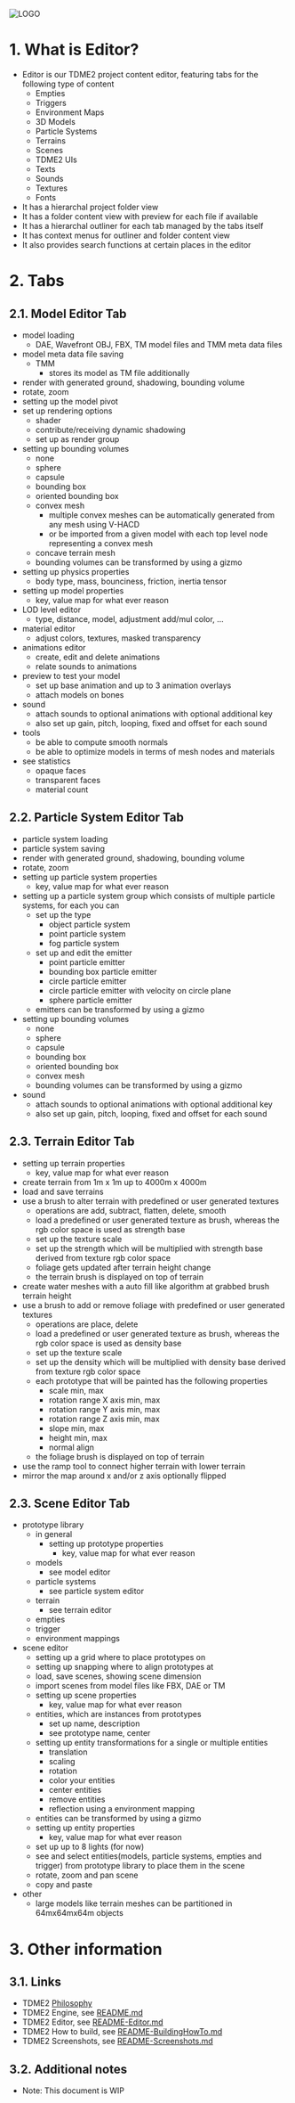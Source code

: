 ![LOGO](https://raw.githubusercontent.com/andreasdr/tdme2/master/resources/github/tdme2-logo.png)

# 1. What is Editor?
- Editor is our TDME2 project content editor, featuring tabs for the following type of content
    - Empties
    - Triggers
    - Environment Maps        
    - 3D Models
    - Particle Systems
    - Terrains
    - Scenes
    - TDME2 UIs
    - Texts
    - Sounds
    - Textures
    - Fonts
- It has a hierarchal project folder view
- It has a folder content view with preview for each file if available      
- It has a hierarchal outliner for each tab managed by the tabs itself
- It has context menus for outliner and folder content view
- It also provides search functions at certain places in the editor

# 2. Tabs
## 2.1. Model Editor Tab
- model loading
    - DAE, Wavefront OBJ, FBX, TM model files and TMM meta data files
- model meta data file saving 
    - TMM
        - stores its model as TM file additionally
- render with generated ground, shadowing, bounding volume
- rotate, zoom
- setting up the model pivot
- set up rendering options
    - shader
    - contribute/receiving dynamic shadowing
    - set up as render group
- setting up bounding volumes
    - none
    - sphere
    - capsule
    - bounding box
    - oriented bounding box
    - convex mesh
      - multiple convex meshes can be automatically generated from any mesh using V-HACD
      - or be imported from a given model with each top level node representing a convex mesh
    - concave terrain mesh
    - bounding volumes can be transformed by using a gizmo 
- setting up physics properties
  - body type, mass, bounciness, friction, inertia tensor
- setting up model properties
    - key, value map for what ever reason
- LOD level editor
    - type, distance, model, adjustment add/mul color, ... 
- material editor
    - adjust colors, textures, masked transparency
- animations editor
    - create, edit and delete animations
    - relate sounds to animations
- preview to test your model
  - set up base animation and up to 3 animation overlays
  - attach models on bones
- sound
    - attach sounds to optional animations with optional additional key
    - also set up gain, pitch, looping, fixed and offset for each sound
- tools
    - be able to compute smooth normals
    - be able to optimize models in terms of mesh nodes and materials
- see statistics
    - opaque faces
    - transparent faces
    - material count

## 2.2. Particle System Editor Tab   
- particle system loading
- particle system saving
- render with generated ground, shadowing, bounding volume
- rotate, zoom
- setting up particle system properties
    - key, value map for what ever reason
- setting up a particle system group which consists of multiple particle systems, for each you can
  - set up the type
      - object particle system
      - point particle system
      - fog particle system
  - set up and edit the emitter
      - point particle emitter
      - bounding box particle emitter
      - circle particle emitter
      - circle particle emitter with velocity on circle plane
      - sphere particle emitter
  -  emitters can be transformed by using a gizmo
- setting up bounding volumes
    - none
    - sphere
    - capsule
    - bounding box
    - oriented bounding box
    - convex mesh
    - bounding volumes can be transformed by using a gizmo 
- sound
    - attach sounds to optional animations with optional additional key
    - also set up gain, pitch, looping, fixed and offset for each sound

## 2.3. Terrain Editor Tab
- setting up terrain properties
    - key, value map for what ever reason
- create terrain from 1m x 1m up to 4000m x 4000m
- load and save terrains
- use a brush to alter terrain with predefined or user generated textures
  - operations are add, subtract, flatten, delete, smooth
  - load a predefined or user generated texture as brush, whereas the rgb color space is used as strength base
  - set up the texture scale
  - set up the strength which will be multiplied with strength base derived from texture rgb color space
  - foliage gets updated after terrain height change
  - the terrain brush is displayed on top of terrain
- create water meshes with a auto fill like algorithm at grabbed brush terrain height
- use a brush to add or remove foliage with predefined or user generated textures
  - operations are place, delete
  - load a predefined or user generated texture as brush, whereas the rgb color space is used as density base
  - set up the texture scale
  - set up the density which will be multiplied with density base derived from texture rgb color space
  - each prototype that will be painted has the following properties
    - scale min, max
    - rotation range X axis min, max
    - rotation range Y axis min, max
    - rotation range Z axis min, max
    - slope min, max
    - height min, max
    - normal align
  - the foliage brush is displayed on top of terrain
- use the ramp tool to connect higher terrain with lower terrain
- mirror the map around x and/or z axis optionally flipped

## 2.3. Scene Editor Tab
- prototype library
    - in general
        - setting up prototype properties
            - key, value map for what ever reason
    - models
        - see model editor
    - particle systems
        - see particle system editor
    - terrain
        - see terrain editor
    - empties
    - trigger
    - environment mappings
- scene editor
    - setting up a grid where to place prototypes on
    - setting up snapping where to align prototypes at
    - load, save scenes, showing scene dimension
    - import scenes from model files like FBX, DAE or TM
    - setting up scene properties
        - key, value map for what ever reason
    - entities, which are instances from prototypes
         - set up name, description
         - see prototype name, center
    - setting up entity transformations for a single or multiple entities
         - translation
         - scaling
         - rotation
         - color your entities
         - center entities
         - remove entities
         - reflection using a environment mapping
    - entities can be transformed by using a gizmo
    - setting up entity properties
         - key, value map for what ever reason
    - set up up to 8 lights (for now)
    - see and select entities(models, particle systems, empties and trigger) from prototype library to place them in the scene
    - rotate, zoom and pan scene
    - copy and paste
- other
    - large models like terrain meshes can be partitioned in 64mx64mx64m objects

# 3. Other information
## 3.1. Links
- TDME2 [Philosophy](./README-Philosophy.md)
- TDME2 Engine, see [README.md](./README.md)
- TDME2 Editor, see [README-Editor.md](./README-Editor.md)
- TDME2 How to build, see [README-BuildingHowTo.md](./README-BuildingHowTo.md)
- TDME2 Screenshots, see [README-Screenshots.md](./README-Screenshots.md)
## 3.2. Additional notes
- Note: This document is WIP